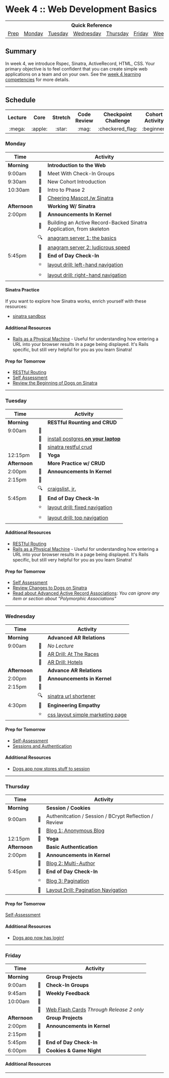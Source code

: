 # Week 4 :: Web Development Basics

<div align='center'>
  <table>
    <tr>
      <th colspan='7'> Quick Reference </th>
    </tr>
    <tr>
      <td><a href='#prep'>Prep</a></td>
      <td><a href='#monday'>Monday</a></td>
      <td><a href='#tuesday'>Tuesday</a></td>
      <td><a href='#wednesday'>Wednesday</a></td>
      <td><a href='#thursday'>Thursday</a></td>
      <td><a href='#friday'>Friday</a></td>
      <td><a href='#weekend'>Weekend</a></td>
    </tr>
  </table>
</div>

## Summary

In week 4, we introduce Rspec, Sinatra, ActiveRecord, HTML, CSS. Your
primary objective is to feel confident that you can create simple web applications on a team and on your own. See the [week 4 learning competencies](week-4-lc.md) for more details.

<hr />

## Schedule 
  <table>
    <tr>
      <th> Lecture </th>
      <th> Core </th>
      <th> Stretch </th>
      <th> Code Review </th>
      <th> Checkpoint Challenge </th>
      <th> Cohort Activity </th> 
      <th> School Activity </th> 
    </tr>
    <tr>
      <td align='center'> :mega: </td>
      <td align='center'> :apple: </td>
      <td align='center'> :star: </td>
      <td align='center'> :mag: </td>
      <td align='center'> :checkered_flag: </td>
      <td align='center'> :beginner: </td>
      <td align='center'> :school: </td>
    </tr>
  </table> 

### Monday

Time          |      | Activity
--------------|:----:| ---
**Morning**   |            | **Introduction to the Web**
9:00am        | :school:   | Meet With Check-In Groups
9:30am	      | :school:   | New Cohort Introduction
10:30am       | :mega:     | Intro to Phase 2
              | :apple:    | [Cheering Mascot /w Sinatra](../../../../cheering-mascot-sinatra-1-synchronous-forms-challenge)
**Afternoon** |            | **Working W/ Sinatra**
2:00pm        | :school:   | **Announcements In Kernel**
              | :mega:     | Building an Active Record-Backed Sinatra Application, from skeleton
              | :mag:      | [anagram server 1: the basics](../../../../anagram-server-1-the-basics-challenge)
              | :apple:    | [anagram server 2: ludicrous speed](../../../../anagram-server-2-ludicrous-speed-challenge)
5:45pm        | :beginner: | **End of Day Check-In**
              |:star:      | [layout drill: left-hand navigation](../../../../layout-drill-left-hand-navigation-challenge)
              |:star:      | [layout drill: right-hand navigation](../../../../layout-drill-right-hand-navigation-challenge) 

#### Sinatra Practice

If you want to explore how Sinatra works, enrich yourself with these resources:

* [sinatra sandbox](../../../../sinatra-sandbox-challenge)

#### Additional Resources

- [Rails as a Physical Machine](http://theautomatedstore.com/) - Useful for understanding how entering a URL into your browser results in a page being displayed. It's Rails specific, but still very helpful for you as you learn Sinatra!

#### Prep for Tomorrow

- [RESTful Routing](http://guides.rubyonrails.org/routing.html#crud-verbs-and-actions)
- [Self Assessment](./day-1-self-assessment.md)
- [Review the Beginning of Dogs on Sinatra](../../../../dogs-app)


<hr />

### Tuesday 
Time          | | Activity
--------------|:-------:|-------------------------
**Morning**   |         | **RESTful Rounting and CRUD**
9:00am        |:mega:   | 
              | :apple: | [install postgres **on your laptop**](http://postgresapp.com/)
              |:apple:    | [sinatra restful crud](../../../../ph2-p1-sinatra-restful-crud-challenge)
12:15pm       |:beginner:| **Yoga**
**Afternoon** |         | **More Practice w/ CRUD**
2:00pm        |:school: | **Announcements In Kernel**
2:15pm        |:mega:  | 
              |:mag:    | [craigslist, jr.](../../../../craigslist-jr-challenge)
5:45pm        |:beginner: | **End of Day Check-In**
              |:star:  | [layout drill: fixed navigation](../../../../layout-drill-fixed-navigation-challenge)
              |:star:  | [layout drill: top navigation](../../../../layout-drill-top-navigation-challenge) 
              

#### Additional Resources

- [RESTful Routing](http://guides.rubyonrails.org/routing.html#crud-verbs-and-actions)
- [Rails as a Physical Machine](http://theautomatedstore.com/) - Useful for understanding how entering a URL into your browser results in a page being displayed. It's Rails specific, but still very helpful for you as you learn Sinatra!

#### Prep for Tomorrow

- [Self Assessment](./day-2-self-assessment.md)
- [Review Changes to Dogs on Sinatra](../../../../dogs-app)
- [Read about Advanced Active Record Associations](http://www.theodinproject.com/ruby-on-rails/active-record-associations): _You can ignore any item or section about "Polymorphic Associations"_



<hr />

### Wednesday
Time          | | Activity
--------------|:-------:|-------------------------
**Morning**   |         | **Advanced AR Relations**
9:00am        | :mega:  | _No Lecture_
              |:apple:    | [AR Drill: At The Races](../../../../active-record-associations-drill-at-the-races-challenge)
              |:apple:    | [AR Drill: Hotels](../../../../active-record-associations-drill-hotels-challenge)
**Afternoon** |         | **Advance AR Relations**
2:00pm        |:school: | **Announcements in Kernel**
2:15pm        |:mega:   | 
              |:mag:  |  [sinatra url shortener](../../../../sinatra-url-shortener-challenge)
4:30pm        | :beginner: | **Engineering Empathy**
              |:star:  | [css layout simple marketing page](../../../../ph2-p4-css-layout-simple-marketing-page-challenge)

#### Prep for Tomorrow

- [Self-Assessment](./day-3-self-assessment.md)
- [Sessions and Authentication](https://talks.devbootcamp.com/sessions-and-user-authentication)

#### Additional Resources

- [Dogs app now stores stuff to session](../../../../dogs-app)

<hr />


### Thursday 
Time          | | Activity
--------------|:-------:|-------------------------
**Morning**   |         | **Session / Cookies**
9:00am        | :mega:  | Authenitcation / Session / BCrypt Reflection / Review
              |:checkered_flag:    | [Blog 1: Anonymous Blog](../../../../blog-1-anonymous-blog-challenge)
12:15pm       |:beginner:| **Yoga**
**Afternoon** |         | **Basic Authentication**
2:00pm        | :school:| **Announcements in Kernel**
              |:checkered_flag: |[Blog 2: Multi-Author](../../../../blog-2-multi-author-challenge)
5:45pm        | :beginner: | **End of Day Check-In**
              |:star:    | [Blog 3: Pagination](../../../../blog-3-pagination-challenge)
              | :apple: | [Layout Drill: Pagination Navigation](../../../../layout-drill-pagination-navigation-challenge)

#### Prep for Tomorrow

[Self-Assessment](./day-4-self-assessment.md)

#### Additional Resources

- [Dogs app now has login!](../../../../dogs-app)

<hr />

### Friday 
Time          | | Activity
--------------|:-------:|-------------------------
**Morning**   |         | **Group Projects** 
9:00am        | :school:| **Check-In Groups**
9:45am        | :school:| **Weekly Feedback**
10:00am       | :mega:  | 
              |:apple: | [Web Flash Cards](../../../../web-flashcards-challenge) _Through Release 2 only_
**Afternoon** |         | **Group Projects** 
2:00pm        | :school:| **Announcements in Kernel**
2:15pm        | :mega:  | 
5:45pm        | :beginner: | **End of Day Check-In**
6:00pm        | :school: | **Cookies & Game Night**

#### Additional Resources

<hr />

